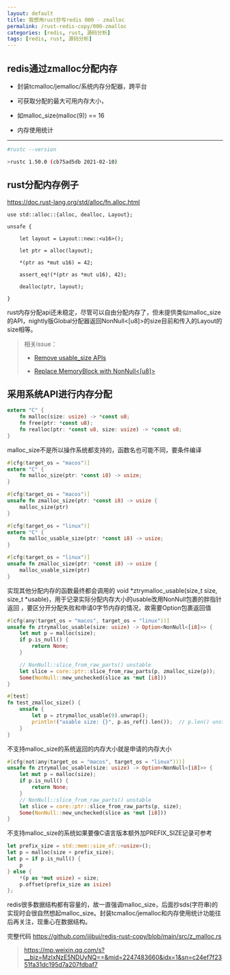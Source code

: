```yaml
---
layout: default
title: 我想用rust抄写redis 000 - zmalloc
permalink: /rust-redis-copy/000-zmalloc
categories: [redis, rust, 源码分析]
tags: [redis, rust, 源码分析]
---
```


## redis通过zmalloc分配内存

  - 封装tcmalloc/jemalloc/系统内存分配器，跨平台

  - 可获取分配的最大可用内存大小，

  - 如malloc_size(malloc(9)) == 16

  - 内存使用统计

---------------------------------------------

```sh
#rustc --version

>rustc 1.50.0 (cb75ad5db 2021-02-10)
```

## rust分配内存例子

<https://doc.rust-lang.org/std/alloc/fn.alloc.html>

```
use std::alloc::{alloc, dealloc, Layout}; 

unsafe {

    let layout = Layout::new::<u16>();

    let ptr = alloc(layout);

    *(ptr as *mut u16) = 42;

    assert_eq!(*(ptr as *mut u16), 42); 

    dealloc(ptr, layout); 

}
```

rust内存分配api还未稳定，尽管可以自由分配内存了，但未提供类似malloc_size的API，nightly版Global分配器返回NonNull<[u8]>的size目前和传入的Layout的size相等。

> 相关issue：
>
> - [Remove usable_size APIs](https://github.com/rust-lang/wg-allocators/issues/17)
>
> - [Replace MemoryBlock with NonNull<[u8]>](https://github.com/rust-lang/wg-allocators/issues/61)

## 采用系统API进行内存分配

```rust
extern "C" {
    fn malloc(size: usize) -> *const u8;
    fn free(ptr: *const u8);
    fn realloc(ptr: *const u8, size: usize) -> *const u8;
}
```

malloc_size不是所以操作系统都支持的，函数名也可能不同，要条件编译

```rust
#[cfg(target_os = "macos")]
extern "C" {
    fn malloc_size(ptr: *const i8) -> usize;
}

#[cfg(target_os = "macos")]
unsafe fn zmalloc_size(ptr: *const i8) -> usize {
    malloc_size(ptr)
}

#[cfg(target_os = "linux")]
extern "C" {
    fn malloc_usable_size(ptr: *const i8) -> usize;
}

#[cfg(target_os = "linux")]
unsafe fn zmalloc_size(ptr: *const i8) -> usize {
    malloc_usable_size(ptr)
}
```

实现其他分配内存的函数最终都会调用的 void *ztrymalloc_usable(size_t size, size_t *usable)，用于记录实际分配内存大小的usable改用NonNull包裹的胖指针返回 ，要区分开分配失败和申请0字节内存的情况，故需要Option包裹返回值

```rust
#[cfg(any(target_os = "macos", target_os = "linux"))]
unsafe fn ztrymalloc_usable(size: usize) -> Option<NonNull<[i8]>> {
    let mut p = malloc(size);
    if p.is_null() {
        return None;
    }

    // NonNull::slice_from_raw_parts() unstable
    let slice = core::ptr::slice_from_raw_parts(p, zmalloc_size(p));
    Some(NonNull::new_unchecked(slice as *mut [i8]))
}

#[test]
fn test_zmalloc_size() {
    unsafe {
        let p = ztrymalloc_usable(9).unwrap();
        println!("usable size: {}", p.as_ref().len());  // p.len() unstable
    }
}
```

不支持malloc_size的系统返回的内存大小就是申请的内存大小

```rust
#[cfg(not(any(target_os = "macos", target_os = "linux")))]
unsafe fn ztrymalloc_usable(size: usize) -> Option<NonNull<[i8]>> {
    let mut p = malloc(size);
    if p.is_null() {
        return None;
    }
    // NonNull::slice_from_raw_parts() unstable
    let slice = core::ptr::slice_from_raw_parts(p, size);
    Some(NonNull::new_unchecked(slice as *mut [i8]))
}
```

不支持malloc_size的系统如果要像C语言版本额外加PREFIX_SIZE记录可参考

```rust
let prefix_size = std::mem::size_of::<usize>();
let p = malloc(size + prefix_size);
let p = if p.is_null() {
    p
} else {
    *(p as *mut usize) = size;
    p.offset(prefix_size as isize)
};
```

redis很多数据结构都有容量的，故一直强调malloc_size，后面抄sds(字符串)的实现时会很自然想起malloc_size。封装tcmalloc/jemalloc和内存使用统计功能往后再关注，现重心在数据结构。

完整代码 <https://github.com/iiibui/redis-rust-copy/blob/main/src/z_malloc.rs>

> https://mp.weixin.qq.com/s?__biz=MzIxNzE5NDUyNQ==&mid=2247483660&idx=1&sn=c24ef7f2351fa31dc195d7a207fdbaf7